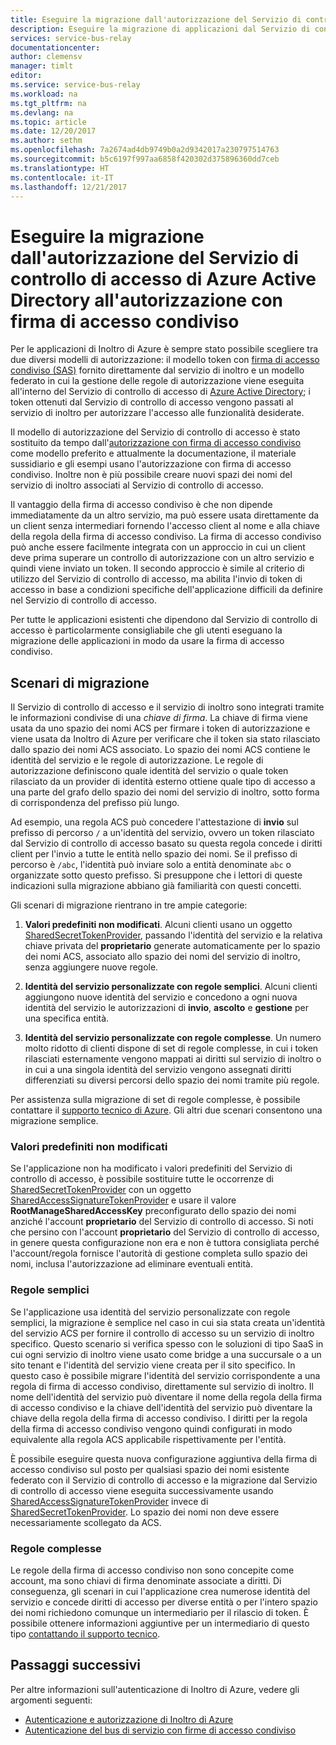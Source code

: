 ```yaml
---
title: Eseguire la migrazione dall'autorizzazione del Servizio di controllo di accesso di Azure Active Directory all'autorizzazione con firma di accesso condiviso | Microsoft Docs
description: Eseguire la migrazione di applicazioni dal Servizio di controllo di accesso alla firma di accesso condiviso
services: service-bus-relay
documentationcenter: 
author: clemensv
manager: timlt
editor: 
ms.service: service-bus-relay
ms.workload: na
ms.tgt_pltfrm: na
ms.devlang: na
ms.topic: article
ms.date: 12/20/2017
ms.author: sethm
ms.openlocfilehash: 7a2674ad4db9749b0a2d9342017a230797514763
ms.sourcegitcommit: b5c6197f997aa6858f420302d375896360dd7ceb
ms.translationtype: HT
ms.contentlocale: it-IT
ms.lasthandoff: 12/21/2017
---
```

# <a name="migrate-from-azure-active-directory-access-control-service-to-shared-access-signature-authorization"></a>Eseguire la migrazione dall'autorizzazione del Servizio di controllo di accesso di Azure Active Directory all'autorizzazione con firma di accesso condiviso

Per le applicazioni di Inoltro di Azure è sempre stato possibile scegliere tra due diversi modelli di autorizzazione: il modello token con [firma di accesso condiviso (SAS)](../service-bus-messaging/service-bus-sas.md) fornito direttamente dal servizio di inoltro e un modello federato in cui la gestione delle regole di autorizzazione viene eseguita all'interno del Servizio di controllo di accesso di [Azure Active Directory](/azure/active-directory/); i token ottenuti dal Servizio di controllo di accesso vengono passati al servizio di inoltro per autorizzare l'accesso alle funzionalità desiderate.

Il modello di autorizzazione del Servizio di controllo di accesso è stato sostituito da tempo dall'[autorizzazione con firma di accesso condiviso](../service-bus-messaging/service-bus-authentication-and-authorization.md) come modello preferito e attualmente la documentazione, il materiale sussidiario e gli esempi usano l'autorizzazione con firma di accesso condiviso. Inoltre non è più possibile creare nuovi spazi dei nomi del servizio di inoltro associati al Servizio di controllo di accesso.

Il vantaggio della firma di accesso condiviso è che non dipende immediatamente da un altro servizio, ma può essere usata direttamente da un client senza intermediari fornendo l'accesso client al nome e alla chiave della regola della firma di accesso condiviso. La firma di accesso condiviso può anche essere facilmente integrata con un approccio in cui un client deve prima superare un controllo di autorizzazione con un altro servizio e quindi viene inviato un token. Il secondo approccio è simile al criterio di utilizzo del Servizio di controllo di accesso, ma abilita l'invio di token di accesso in base a condizioni specifiche dell'applicazione difficili da definire nel Servizio di controllo di accesso.

Per tutte le applicazioni esistenti che dipendono dal Servizio di controllo di accesso è particolarmente consigliabile che gli utenti eseguano la migrazione delle applicazioni in modo da usare la firma di accesso condiviso.

## <a name="migration-scenarios"></a>Scenari di migrazione

Il Servizio di controllo di accesso e il servizio di inoltro sono integrati tramite le informazioni condivise di una *chiave di firma*. La chiave di firma viene usata da uno spazio dei nomi ACS per firmare i token di autorizzazione e viene usata da Inoltro di Azure per verificare che il token sia stato rilasciato dallo spazio dei nomi ACS associato. Lo spazio dei nomi ACS contiene le identità del servizio e le regole di autorizzazione. Le regole di autorizzazione definiscono quale identità del servizio o quale token rilasciato da un provider di identità esterno ottiene quale tipo di accesso a una parte del grafo dello spazio dei nomi del servizio di inoltro, sotto forma di corrispondenza del prefisso più lungo.

Ad esempio, una regola ACS può concedere l'attestazione di **invio** sul prefisso di percorso `/` a un'identità del servizio, ovvero un token rilasciato dal Servizio di controllo di accesso basato su questa regola concede i diritti client per l'invio a tutte le entità nello spazio dei nomi. Se il prefisso di percorso è `/abc`, l'identità può inviare solo a entità denominate `abc` o organizzate sotto questo prefisso. Si presuppone che i lettori di queste indicazioni sulla migrazione abbiano già familiarità con questi concetti.

Gli scenari di migrazione rientrano in tre ampie categorie:

1.  **Valori predefiniti non modificati**. Alcuni clienti usano un oggetto [SharedSecretTokenProvider](/dotnet/api/microsoft.servicebus.sharedsecrettokenprovider), passando l'identità del servizio e la relativa chiave privata del **proprietario** generate automaticamente per lo spazio dei nomi ACS, associato allo spazio dei nomi del servizio di inoltro, senza aggiungere nuove regole.

2.  **Identità del servizio personalizzate con regole semplici**. Alcuni clienti aggiungono nuove identità del servizio e concedono a ogni nuova identità del servizio le autorizzazioni di **invio**, **ascolto** e **gestione** per una specifica entità.

3.  **Identità del servizio personalizzate con regole complesse**. Un numero molto ridotto di clienti dispone di set di regole complesse, in cui i token rilasciati esternamente vengono mappati ai diritti sul servizio di inoltro o in cui a una singola identità del servizio vengono assegnati diritti differenziati su diversi percorsi dello spazio dei nomi tramite più regole.

Per assistenza sulla migrazione di set di regole complesse, è possibile contattare il [supporto tecnico di Azure](https://azure.microsoft.com/support/options/). Gli altri due scenari consentono una migrazione semplice.

### <a name="unchanged-defaults"></a>Valori predefiniti non modificati

Se l'applicazione non ha modificato i valori predefiniti del Servizio di controllo di accesso, è possibile sostituire tutte le occorrenze di [SharedSecretTokenProvider](/dotnet/api/microsoft.servicebus.sharedsecrettokenprovider) con un oggetto [SharedAccessSignatureTokenProvider](/dotnet/api/microsoft.servicebus.sharedaccesssignaturetokenprovider) e usare il valore **RootManageSharedAccessKey** preconfigurato dello spazio dei nomi anziché l'account **proprietario** del Servizio di controllo di accesso. Si noti che persino con l'account **proprietario** del Servizio di controllo di accesso, in genere questa configurazione non era e non è tuttora consigliata perché l'account/regola fornisce l'autorità di gestione completa sullo spazio dei nomi, inclusa l'autorizzazione ad eliminare eventuali entità.

### <a name="simple-rules"></a>Regole semplici

Se l'applicazione usa identità del servizio personalizzate con regole semplici, la migrazione è semplice nel caso in cui sia stata creata un'identità del servizio ACS per fornire il controllo di accesso su un servizio di inoltro specifico. Questo scenario si verifica spesso con le soluzioni di tipo SaaS in cui ogni servizio di inoltro viene usato come bridge a una succursale o a un sito tenant e l'identità del servizio viene creata per il sito specifico. In questo caso è possibile migrare l'identità del servizio corrispondente a una regola di firma di accesso condiviso, direttamente sul servizio di inoltro. Il nome dell'identità del servizio può diventare il nome della regola della firma di accesso condiviso e la chiave dell'identità del servizio può diventare la chiave della regola della firma di accesso condiviso. I diritti per la regola della firma di accesso condiviso vengono quindi configurati in modo equivalente alla regola ACS applicabile rispettivamente per l'entità.

È possibile eseguire questa nuova configurazione aggiuntiva della firma di accesso condiviso sul posto per qualsiasi spazio dei nomi esistente federato con il Servizio di controllo di accesso e la migrazione dal Servizio di controllo di accesso viene eseguita successivamente usando [SharedAccessSignatureTokenProvider](/dotnet/api/microsoft.servicebus.sharedaccesssignaturetokenprovider) invece di [SharedSecretTokenProvider](/dotnet/api/microsoft.servicebus.sharedsecrettokenprovider). Lo spazio dei nomi non deve essere necessariamente scollegato da ACS.

### <a name="complex-rules"></a>Regole complesse

Le regole della firma di accesso condiviso non sono concepite come account, ma sono chiavi di firma denominate associate a diritti. Di conseguenza, gli scenari in cui l'applicazione crea numerose identità del servizio e concede diritti di accesso per diverse entità o per l'intero spazio dei nomi richiedono comunque un intermediario per il rilascio di token. È possibile ottenere informazioni aggiuntive per un intermediario di questo tipo [contattando il supporto tecnico](https://azure.microsoft.com/support/options/).

## <a name="next-steps"></a>Passaggi successivi

Per altre informazioni sull'autenticazione di Inoltro di Azure, vedere gli argomenti seguenti:

* [Autenticazione e autorizzazione di Inoltro di Azure](relay-authentication-and-authorization.md)
* [Autenticazione del bus di servizio con firme di accesso condiviso](../service-bus-messaging/service-bus-sas.md)


